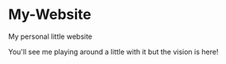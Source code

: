 # My-Website
My personal little website 

You'll see me playing around a little with it but the vision is here!
